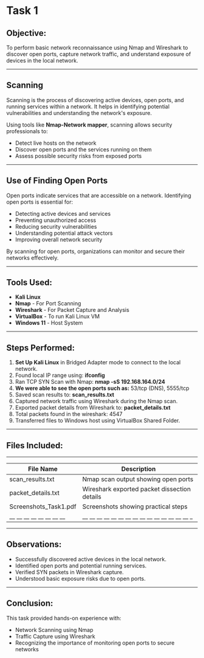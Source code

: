 # Task 1

## Objective:
To perform basic network reconnaissance using Nmap and Wireshark to discover open ports, capture network traffic, and understand exposure of devices in the local network.

---

## Scanning

Scanning is the process of discovering active devices, open ports, and running services within a network. It helps in identifying potential vulnerabilities and understanding the network's exposure.

Using tools like **Nmap-Network mapper**, scanning allows security professionals to:

- Detect live hosts on the network
- Discover open ports and the services running on them
- Assess possible security risks from exposed ports
  
---

## Use of Finding Open Ports

Open ports indicate services that are accessible on a network. Identifying open ports is essential for:

- Detecting active devices and services
- Preventing unauthorized access
- Reducing security vulnerabilities
- Understanding potential attack vectors
- Improving overall network security

By scanning for open ports, organizations can monitor and secure their networks effectively.

---

## Tools Used:
- **Kali Linux**
- **Nmap** - For Port Scanning
- **Wireshark** - For Packet Capture and Analysis
- **VirtualBox** - To run Kali Linux VM
- **Windows 11** - Host System

---

## Steps Performed:

1. **Set Up Kali Linux** in Bridged Adapter mode to connect to the local network.
2. Found local IP range using: **ifconfig**
3. Ran TCP SYN Scan with Nmap: **nmap -sS 192.168.164.0/24**
4. **We were able to see the open ports such as:** 53/tcp (DNS), 5555/tcp
5. Saved scan results to: **scan_results.txt**
6. Captured network traffic using Wireshark during the Nmap scan.
7. Exported packet details from Wireshark to: **packet_details.txt**
8. Total packets found in the wireshark: 4547
9. Transferred files to Windows host using VirtualBox Shared Folder.

---

## Files Included:
 __ __ __ __ __ __ __ __ __ __ __ __ __ __ __ __ __ __ __ __ __ __ __ _
| File Name             | Description                                  |
|-----------------------|----------------------------------------------|
| scan_results.txt      | Nmap scan output showing open ports          |
| packet_details.txt    | Wireshark exported packet dissection details |
| Screenshots_Task1.pdf | Screenshots showing practical steps          |
|__ __ __ __ __ __ __ __|__ __ __ __ __ __ __ __ __ __ __ __ __ __ __ _|

---

## Observations:

- Successfully discovered active devices in the local network.
- Identified open ports and potential running services.
- Verified SYN packets in Wireshark capture.
- Understood basic exposure risks due to open ports.

---

## Conclusion:

This task provided hands-on experience with:
- Network Scanning using Nmap
- Traffic Capture using Wireshark
- Recognizing the importance of monitoring open ports to secure networks



